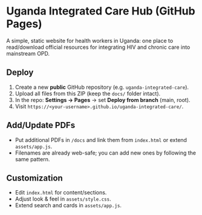 
# Uganda Integrated Care Hub (GitHub Pages)

A simple, static website for health workers in Uganda: one place to read/download official resources for integrating HIV and chronic care into mainstream OPD.

## Deploy

1. Create a new **public** GitHub repository (e.g. `uganda-integrated-care`).
2. Upload all files from this ZIP (keep the `docs/` folder intact).
3. In the repo: **Settings → Pages** → set **Deploy from branch** (main, root).
4. Visit `https://<your-username>.github.io/uganda-integrated-care/`.

## Add/Update PDFs

- Put additional PDFs in `/docs` and link them from `index.html` or extend `assets/app.js`.
- Filenames are already web-safe; you can add new ones by following the same pattern.

## Customization

- Edit `index.html` for content/sections.
- Adjust look & feel in `assets/style.css`.
- Extend search and cards in `assets/app.js`.

